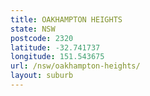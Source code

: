 ```yaml
---
title: OAKHAMPTON HEIGHTS
state: NSW
postcode: 2320
latitude: -32.741737
longitude: 151.543675
url: /nsw/oakhampton-heights/
layout: suburb
---
```

